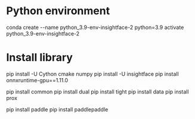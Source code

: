# Python environment
conda create --name python_3.9-env-insightface-2 python=3.9
activate python_3.9-env-insightface-2

# Install library
pip install -U Cython cmake numpy
pip install -U insightface
pip install onnxruntime-gpu==1.11.0

pip install common
pip install dual
pip install tight
pip install data
pip install prox

pip install paddle
pip install paddlepaddle
